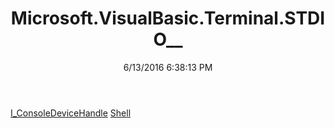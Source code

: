 ﻿---
title: Microsoft.VisualBasic.Terminal.STDIO__
date: 6/13/2016 6:38:13 PM
---

[I_ConsoleDeviceHandle](T-Microsoft.VisualBasic.Terminal.STDIO__.I_ConsoleDeviceHandle.html)
[Shell](T-Microsoft.VisualBasic.Terminal.STDIO__.Shell.html)
